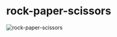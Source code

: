 # rock-paper-scissors

![rock-paper-scissors](https://github.com/stanciudrg/rock-paper-scissors/assets/103588717/dba629b4-563d-4f37-a0b0-96dd6e60000a)

